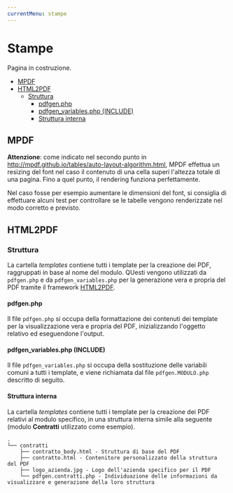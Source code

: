 ```yaml
---
currentMenu: stampe
---
```


# Stampe

Pagina in costruzione.

- [MPDF](#mpdf)
- [HTML2PDF](#html2pdf)
    - [Struttura](#struttura)
        - [pdfgen.php](#pdfgenphp)
        - [pdfgen_variables.php (INCLUDE)](#pdfgenvariablesphp-include)
        - [Struttura interna](#struttura-interna)


## MPDF

**Attenzione**: come indicato nel secondo punto in http://mpdf.github.io/tables/auto-layout-algorithm.html, MPDF effettua un resizing del font nel caso il contenuto di una cella superi l'altezza totale di una pagina.
Fino a quel punto, il rendering funziona perfettamente.

Nel caso fosse per esempio aumentare le dimensioni del font, si consiglia di effettuare alcuni test per controllare se le tabelle vengono renderizzate nel modo corretto e previsto.


## HTML2PDF

### Struttura

La cartella _templates_ contiene tutti i template per la creazione dei PDF, raggruppati in base al nome del modulo. QUesti vengono utilizzati da `pdfgen.php` e da `pdfgen_variables.php` per la generazione vera e propria del PDF tramite il framework [HTML2PDF](https://github.com/spipu/html2pdf).

#### pdfgen.php

Il file `pdfgen.php` si occupa della formattazione dei contenuti dei template per la visualizzazione vera e propria del PDF, inizializzando l'oggetto relativo ed eseguendone l'output.

#### pdfgen_variables.php (INCLUDE)

Il file `pdfgen_variables.php` si occupa della sostituzione delle variabili comuni a tutti i template, e viene richiamata dal file `pdfgen.MODULO.php` descritto di seguito.

#### Struttura interna

La cartella _templates_ contiene tutti i template per la creazione dei PDF relativi al modulo specifico, in una struttura interna simile alla seguente (modulo **Contratti** utilizzato come esempio).

    .
    └── contratti
        ├── contratto_body.html - Struttura di base del PDF
        ├── contratto.html - Contenitore personalizzato della struttura del PDF
        ├── logo_azienda.jpg - Logo dell'azienda specifico per il PDF
        └── pdfgen.contratti.php - Individuazione delle informazioni da visualizzare e generazione della loro struttura
